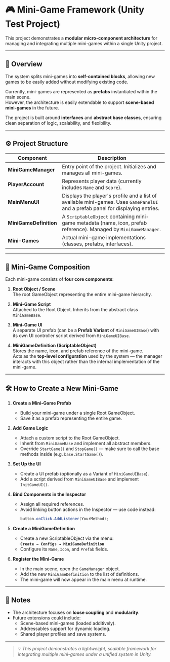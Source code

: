 # 🎮 Mini-Game Framework (Unity Test Project)

This project demonstrates a **modular micro-component architecture** for managing and integrating multiple mini-games within a single Unity project.

---

## 🧩 Overview

The system splits mini-games into **self-contained blocks**, allowing new games to be easily added without modifying existing code.

Currently, mini-games are represented as **prefabs** instantiated within the main scene.  
However, the architecture is easily extendable to support **scene-based mini-games** in the future.

The project is built around **interfaces** and **abstract base classes**, ensuring clean separation of logic, scalability, and flexibility.

---

## ⚙️ Project Structure

| Component | Description |
|------------|--------------|
| **MiniGameManager** | Entry point of the project. Initializes and manages all mini-games. |
| **PlayerAccount** | Represents player data (currently includes `Name` and `Score`). |
| **MainMenuUI** | Displays the player's profile and a list of available mini-games. Uses `GamePanelUI` and a prefab panel for displaying entries. |
| **MiniGameDefinition** | A `ScriptableObject` containing mini-game metadata (name, icon, prefab reference). Managed by `MiniGameManager`. |
| **Mini-Games** | Actual mini-game implementations (classes, prefabs, interfaces). |

---

## 🧱 Mini-Game Composition

Each mini-game consists of **four core components**:

1. **Root Object / Scene**  
   The root GameObject representing the entire mini-game hierarchy.

2. **Mini-Game Script**  
   Attached to the Root Object. Inherits from the abstract class `MiniGameBase`.

3. **Mini-Game UI**  
   A separate UI prefab (can be a **Prefab Variant** of `MiniGameUIBase`) with its own UI controller script derived from `MiniGameUIBase`.

4. **MiniGameDefinition (ScriptableObject)**  
   Stores the name, icon, and prefab reference of the mini-game.  
   Acts as the **top-level configuration** used by the system — the manager interacts with this object rather than the internal implementation of the mini-game.

---

## 🛠️ How to Create a New Mini-Game

1. **Create a Mini-Game Prefab**  
   - Build your mini-game under a single Root GameObject.  
   - Save it as a prefab representing the entire game.

2. **Add Game Logic**  
   - Attach a custom script to the Root GameObject.  
   - Inherit from `MiniGameBase` and implement all abstract members.  
   - Override `StartGame()` and `StopGame()` — make sure to call the base methods inside (e.g. `base.StartGame()`).

3. **Set Up the UI**  
   - Create a UI prefab (optionally as a Variant of `MiniGameUIBase`).  
   - Add a script derived from `MiniGameUIBase` and implement `InitGameUI()`.

4. **Bind Components in the Inspector**  
   - Assign all required references.  
   - Avoid linking button actions in the Inspector — use code instead:  
     ```csharp
     button.onClick.AddListener(YourMethod);
     ```

5. **Create a MiniGameDefinition**  
   - Create a new ScriptableObject via the menu:  
     **`Create → Configs → MiniGameDefinition`**  
   - Configure its `Name`, `Icon`, and `Prefab` fields.

6. **Register the Mini-Game**  
   - In the main scene, open the `GameManager` object.  
   - Add the new `MiniGameDefinition` to the list of definitions.  
   - The mini-game will now appear in the main menu at runtime.

---

## 🧠 Notes

- The architecture focuses on **loose coupling** and **modularity**.  
- Future extensions could include:
  - Scene-based mini-games (loaded additively).
  - Addressables support for dynamic loading.
  - Shared player profiles and save systems.

---

> 💡 *This project demonstrates a lightweight, scalable framework for integrating multiple mini-games under a unified system in Unity.*
